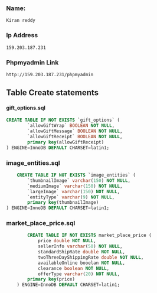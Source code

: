 ### Name:
    Kiran reddy

### Ip Address
    159.203.187.231

### Phpmyadmin Link
    http://159.203.187.231/phpmyadmin

## Table Create statements

#### gift_options.sql

```sql
CREATE TABLE IF NOT EXISTS `gift_options` (
        `allowGiftWrap` BOOLEAN NOT NULL,
        `allowGiftMessage` BOOLEAN NOT NULL,
        `allowGiftReceipt` BOOLEAN NOT NULL,
        primary key(allowGiftReceipt)
) ENGINE=InnoDB DEFAULT CHARSET=latin1;
```

### image_entities.sql

```sql
    CREATE TABLE IF NOT EXISTS `image_entities` (
        `thumbnailImage` varchar(150) NOT NULL,
        `mediumImage` varchar(150) NOT NULL,
        `largeImage` varchar(150) NOT NULL,
        `entityType` varchar(9) NOT NULL,
        primary key(thumbnailImage)
) ENGINE=InnoDB DEFAULT CHARSET=latin1;
```

### market_place_price.sql

```sql
        CREATE TABLE IF NOT EXISTS market_place_price (
			price double NOT NULL,
			sellerInfo varchar(50) NOT NULL,
			standardShipRate double NOT NULL,
			twoThreeDayShippingRate double NOT NULL,
			availableOnline booelan NOT NULL,
			clearance boolean NOT NULL,
			offerType varchar(20) NOT NULL,
		primary key(price)
	) ENGINE=InnoDB DEFAULT CHARSET=latin1;
```	

